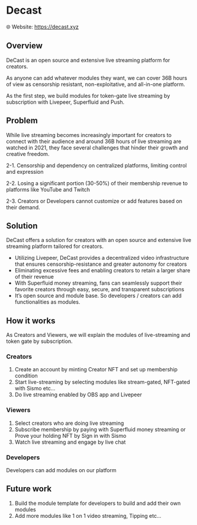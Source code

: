 # Decast


🌐 Website: https://decast.xyz

## Overview

DeCast is an open source and extensive live streaming platform for creators. 

As anyone can add whatever modules they want, we can cover 36B hours of view as censorship resistant, non-exploitative, and all-in-one platform.

As the first step, we build modules for token-gate live streaming by subscription with Livepeer, Superfluid and Push.

## Problem

While live streaming becomes increasingly important for creators to connect with their audience and around 36B hours of live streaming are watched in 2021, they face several challenges that hinder their growth and creative freedom.

2-1. Censorship and dependency on centralized platforms, limiting control and expression

2-2. Losing a significant portion (30-50%) of their membership revenue to platforms like YouTube and Twitch

2-3. Creators or Developers cannot customize or add features based on their demand.

## Solution

DeCast offers a solution for creators with an open source and extensive live streaming platform tailored for creators.

- Utilizing Livepeer, DeCast provides a decentralized video infrastructure that ensures censorship-resistance and greater autonomy for creators
- Eliminating excessive fees and enabling creators to retain a larger share of their revenue
- With Superfluid money streaming, fans can seamlessly support their favorite creators through easy, secure, and transparent subscriptions
- It’s open source and module base. So developers / creators can add functionalities as modules.

## How it works

As Creators and Viewers, we will explain the modules of live-streaming and token gate by subscription.

### Creators

1. Create an account by minting Creator NFT and set up membership condition
2. Start live-streaming by selecting modules like stream-gated, NFT-gated with Sismo etc…
3. Do live streaming enabled by OBS app and Livepeer

### Viewers

1. Select creators who are doing live streaming
2. Subscribe membership by paying with Superfluid money streaming
or Prove your holding NFT by Sign in with Sismo
3. Watch live streaming and engage by live chat

### Developers

Developers can add modules on our platform 

## Future work

1. Build the module template for developers to build and add their own modules
2. Add more modules like 1 on 1 video streaming, Tipping etc…
